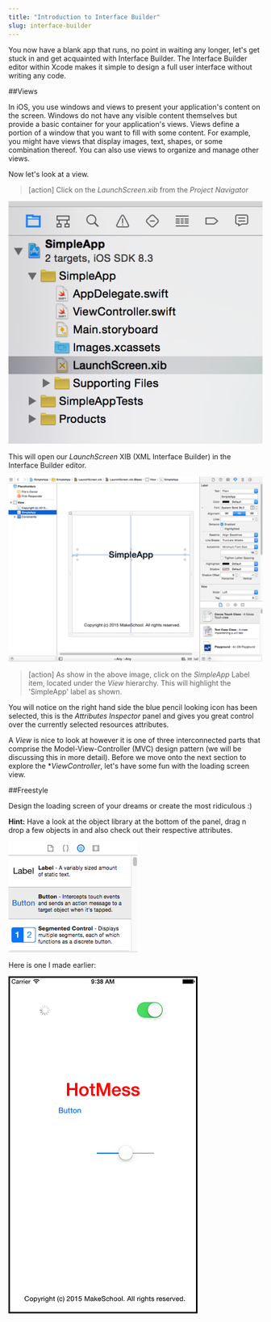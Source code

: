 ```yaml
---
title: "Introduction to Interface Builder"
slug: interface-builder
---     
```


You now have a blank app that runs, no point in waiting any longer, let's get stuck in and get acquainted with Interface Builder. 
The Interface Builder editor within Xcode makes it simple to design a full user interface without writing any code.

##Views

In iOS, you use windows and views to present your application's content on the screen. Windows do not have any visible content themselves but provide a basic container 
for your application's views. 
Views define a portion of a window that you want to fill with some content. For example, you might have views that display images, text, shapes, or some combination thereof. 
You can also use views to organize and manage other views.

Now let's look at a view.

> [action]
> Click on the *LaunchScreen.xib* from the *Project Navigator*

![image](project_navigator_launch.png)

This will open our *LaunchScreen* XIB (XML Interface Builder) in the Interface Builder editor.

![image](ib_launch_view.png)

> [action]
> As show in the above image, click on the *SimpleApp* Label item, located under the *View* hierarchy.  This will highlight the 'SimpleApp' label as shown.

You will notice on the right hand side the blue pencil looking icon has been selected, this is the *Attributes Inspector* panel and gives you great control over the currently selected
resources attributes.

A *View* is nice to look at however it is one of three interconnected parts that comprise the Model-View-Controller (MVC) design pattern (we will be discussing this in more detail).
Before we move onto the next section to explore the **ViewController*, let's have some fun with the loading screen view.

##Freestyle

Design the loading screen of your dreams or create the most ridiculous :)

**Hint:** Have a look at the object library at the bottom of the panel, drag n drop a few objects in and also check out their respective attributes.

![image](ib_object_inspector.png)

Here is one I made earlier:

![image](ib_launch_view_2.png)